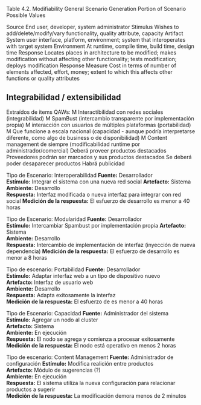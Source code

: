 Table 4.2. Modifiability General Scenario Generation
Portion of Scenario		Possible Values

Source					End user, developer, system administrator
Stimulus				Wishes to add/delete/modify/vary functionality, quality attribute, capacity
Artifact				System user interface, platform, environment; system that interoperates with target system
Environment				At runtime, compile time, build time, design time
Response				Locates places in architecture to be modified; makes modification without affecting other functionality; tests modification; deploys modification
Response Measure		Cost in terms of number of elements affected, effort, money; extent to which this affects other functions or quality attributes


Integrabilidad / extensibilidad
-------------------------------
Extraídos de items QAWs:
M Interactibilidad con redes sociales (integrabilidad)
M SpamBust (intercambio transparente por implementación propia)
M interacción con usuarios de múltiples plataformas (portabilidad)
M Que funcione a escala nacional (capacidad - aunque podría interpretarse diferente, como algo de business o de disponibilidad)
M Content management de siempre (modificabilidad runtime por administrador/comercial)
	Deberá proveer productos destacados
	Proveedores podrán ser marcados y sus productos destacados
	Se deberá poder desaparecer productos
	Habrá publicidad

Tipo de Escenario: Interoperabilidad
**Fuente:** Desarrollador  
**Estímulo:** Integrar el sistema con una nueva red social
**Artefacto:** Sistema      
**Ambiente:** Desarrollo  
**Respuesta:** Interfaz modificada o nueva interfaz para integrar con red social 
**Medición de la respuesta:** El esfuerzo de desarrollo es menor a 40 horas

Tipo de Escenario: Modularidad
**Fuente:** Desarrollador  
**Estímulo:** Intercambiar Spambust por implementación propia
**Artefacto:** Sistema      
**Ambiente:** Desarrollo  
**Respuesta:** Intercambio de implementación de interfaz (inyección de nueva dependencia) 
**Medición de la respuesta:** El esfuerzo de desarrollo es menor a 8 horas

Tipo de escenario: Portabilidad
**Fuente:** Desarrollador  
**Estímulo:** Adaptar interfaz web a un tipo de dispositivo nuevo   
**Artefacto:** Interfaz de usuario web      
**Ambiente:** Desarrollo  
**Respuesta:** Adapta exitosamente la interfaz  
**Medición de la respuesta:** El esfuerzo de es menor a 40 horas  

Tipo de Escenario: Capacidad
**Fuente:** Administrador del sistema  
**Estímulo:** Agregar un nodo al cluster     
**Artefacto:** Sistema       
**Ambiente:** En ejecución  
**Respuesta:** El nodo se agrega y comienza a procesar exitosamente   
**Medición de la respuesta:** El nodo está operativo en menos 2 horas

Tipo de escenario: Content Management
**Fuente:** Administrador de configuración
**Estímulo:** Modifica realición entre productos    
**Artefacto:** Módulo de sugerencias (?)       
**Ambiente:** En ejecución  
**Respuesta:** El sistema utiliza la nueva configuración para relacionar productos a sugerir    
**Medición de la respuesta:** La modificación demora menos de 2 minutos
